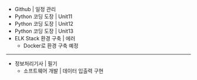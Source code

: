 - Github | 일정 관리
- Python 코딩 도장 | Unit11
- Python 코딩 도장 | Unit12
- Python 코딩 도장 | Unit13
- ELK Stack 환경 구축 | 에러
  - Docker로 환경 구축 예정 
---
- 정보처리기사 | 필기
  - 소프트웨어 개발 | 데이터 입출력 구현 
